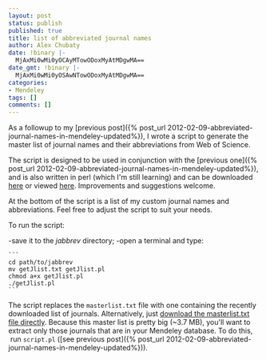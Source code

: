 ```yaml
---
layout: post
status: publish
published: true
title: list of abbreviated journal names
author: Alex Chubaty
date: !binary |-
  MjAxMi0wMi0yOCAyMTowODoxMyAtMDgwMA==
date_gmt: !binary |-
  MjAxMi0wMi0yOSAwNTowODoxMyAtMDgwMA==
categories:
- Mendeley
tags: []
comments: []
---
```


As a followup to my [previous post]({% post_url 2012-02-09-abbreviated-journal-names-in-mendeley-updated%}), I wrote a script to generate the master list of journal names and their abbreviations from Web of Science.

The script is designed to be used in conjunction with the [previous one]({% post_url 2012-02-09-abbreviated-journal-names-in-mendeley-updated%}), and is also written in perl (which I'm still learning) and can be downloaded [here](/uploads/2013/04/getJlist.txt) or viewed [here](http://pastebin.com/6tr7hec4). Improvements and suggestions welcome.

At the bottom of the script is a list of my custom journal names and abbreviations. Feel free to adjust the script to suit your needs.

To run the script:

-save it to the *jabbrev* directory;
-open a terminal and type:

    ```
    cd path/to/jabbrev
    mv getJlist.txt getJlist.pl
    chmod a+x getJlist.pl
    ./getJlist.pl
    ```

The script replaces the `masterlist.txt` file with one containing the recently downloaded list of journals. Alternatively, just [download the masterlist.txt file directly](/uploads/2013/04/masterlist.txt). Because this master list is pretty big (~3.7 MB), you'll want to extract only those journals that are in your Mendeley database. To do this,  run `script.pl` ([see previous post]({% post_url 2012-02-09-abbreviated-journal-names-in-mendeley-updated%})).
